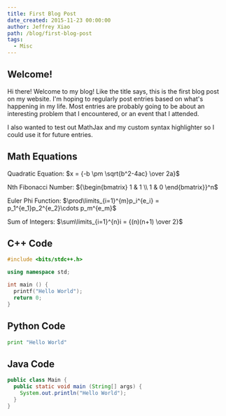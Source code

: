 ```yaml
---
title: First Blog Post
date_created: 2015-11-23 00:00:00
author: Jeffrey Xiao
path: /blog/first-blog-post
tags:
  - Misc
---
```


## Welcome!

Hi there! Welcome to my blog! Like the title says, this is the first blog post on my website. I'm
hoping to regularly post entries based on what's happening in my life. Most entries are probably
going to be about an interesting problem that I encountered, or an event that I attended.

I also wanted to test out MathJax and my custom syntax highlighter so I could use it for future
entries.

## Math Equations

Quadratic Equation: $x = {-b \pm \sqrt{b^2-4ac} \over 2a}$

Nth Fibonacci Number: ${\begin{bmatrix} 1 & 1 \\ 1 & 0 \end{bmatrix}}^n$

Euler Phi Function: $\prod\limits_{i=1}^{m}p_i^{e_i} = p_1^{e_1}p_2^{e_2}\cdots p_m^{e_m}$

Sum of Integers: $\sum\limits_{i=1}^{n}i = {(n)(n+1) \over 2}$

## C++ Code

```cpp
#include <bits/stdc++.h>

using namespace std;

int main () {
  printf("Hello World");
  return 0;
}
```

## Python Code

```python
print "Hello World"
```

## Java Code

```java
public class Main {
  public static void main (String[] args) {
    System.out.println("Hello World");
  }
}
```
